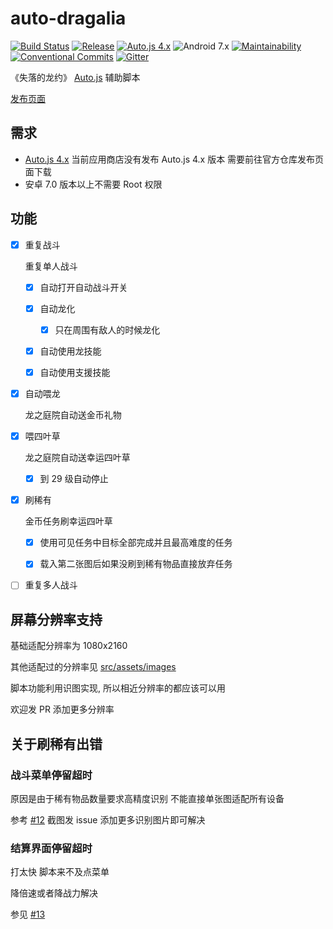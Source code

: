# auto-dragalia

[![Build Status](https://img.shields.io/circleci/project/github/NateScarlet/auto-dragalia.svg)](https://circleci.com/gh/NateScarlet/auto-dragalia)
[![Release](https://img.shields.io/github/release/NateScarlet/auto-dragalia.svg)](https://github.com/NateScarlet/auto-dragalia/releases/latest)
[![Auto.js 4.x](https://img.shields.io/badge/Auto.js-4.x-009688.svg)](https://github.com/hyb1996/Auto.js)
![Android 7.x](https://img.shields.io/badge/Android-7+-a4c639.svg?logo=android)
[![Maintainability](https://api.codeclimate.com/v1/badges/619eae52db0e72683d02/maintainability)](https://codeclimate.com/github/NateScarlet/auto-dragalia/maintainability)
[![Conventional Commits](https://img.shields.io/badge/Conventional%20Commits-1.0.0-yellow.svg)](https://conventionalcommits.org)
[![Gitter](https://badges.gitter.im/auto-dragalia/community.svg)](https://gitter.im/auto-dragalia/community?utm_source=badge&utm_medium=badge&utm_campaign=pr-badge)

《失落的龙约》 [Auto.js] 辅助脚本

[发布页面](https://github.com/NateScarlet/auto-dragalia/releases)

## 需求

- [Auto.js 4.x](https://github.com/hyb1996/Auto.js/releases) 当前应用商店没有发布 Auto.js 4.x 版本 需要前往官方仓库发布页面下载
- 安卓 7.0 版本以上不需要 Root 权限

## 功能

- [x] 重复战斗

  重复单人战斗

  - [x] 自动打开自动战斗开关

  - [x] 自动龙化

    - [x] 只在周围有敌人的时候龙化

  - [x] 自动使用龙技能

  - [x] 自动使用支援技能

- [x] 自动喂龙

  龙之庭院自动送金币礼物

- [x] 喂四叶草

  龙之庭院自动送幸运四叶草

  - [x] 到 29 级自动停止

- [x] 刷稀有

  金币任务刷幸运四叶草

  - [x] 使用可见任务中目标全部完成并且最高难度的任务

  - [x] 载入第二张图后如果没刷到稀有物品直接放弃任务

- [ ] 重复多人战斗

[auto.js]: https://github.com/hyb1996/Auto.js

## 屏幕分辨率支持

基础适配分辨率为 1080x2160

其他适配过的分辨率见 [src/assets/images](./src/assets/images)

脚本功能利用识图实现, 所以相近分辨率的都应该可以用

欢迎发 PR 添加更多分辨率

## 关于刷稀有出错

### 战斗菜单停留超时

原因是由于稀有物品数量要求高精度识别 不能直接单张图适配所有设备

参考 [#12](https://github.com/NateScarlet/auto-dragalia/issues/12) 截图发 issue 添加更多识别图片即可解决

### 结算界面停留超时

打太快 脚本来不及点菜单

降倍速或者降战力解决

参见 [#13](https://github.com/NateScarlet/auto-dragalia/issues/13)
